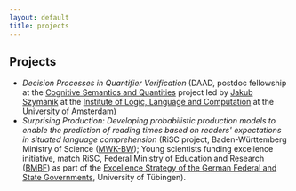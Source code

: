 ```yaml
---
layout: default
title: projects
---
```


## Projects


- *Decision Processes in Quantifier Verification* (DAAD, postdoc fellowship at the [Cognitive Semantics and Quantities](https://www.jakubszymanik.com/CoSaQ/) project led by [Jakub Szymanik](https://jakubszymanik.com/) at the [Institute of Logic, Language and Computation](https://www.illc.uva.nl) at the University of Amsterdam)
- *Surprising Production: Developing probabilistic production models to enable the prediction of reading times based on readers' expectations in situated language comprehension* (RiSC project, Baden-Württemberg Ministry of Science ([MWK-BW](https://mwk.baden-wuerttemberg.de/en/home)); Young scientists funding excellence initiative, match RiSC, Federal Ministry of Education and Research ([BMBF](https://www.bundesregierung.de/breg-en/federal-government/ministries/federal-ministry-of-education)) as part of the [Excellence Strategy of the German Federal and State Governments](https://www.dfg.de/en/research_funding/funding_initiative/excellence_strategy/index.html), University of Tübingen).